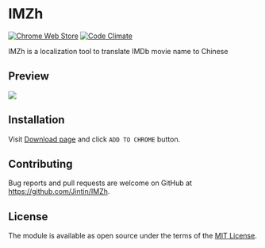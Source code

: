 # IMZh

[![Chrome Web Store](https://img.shields.io/chrome-web-store/v/plkfiilaiekcjgahedeodpkleeajhhhd.svg?colorB=brightgreen)](https://chrome.google.com/webstore/detail/imzh/plkfiilaiekcjgahedeodpkleeajhhhd)
[![Code Climate](https://codeclimate.com/github/Jintin/IMZh/badges/gpa.svg)](https://codeclimate.com/github/Jintin/IMZh)

IMZh is a localization tool to translate IMDb movie name to Chinese

## Preview
![](https://lh3.googleusercontent.com/4Rw36ayUoe_ryHxUom2dK5q1fEZqn-20KmyBFIYG1g35I-bkJo2ncQtRUrfdEbjrNEw9xX2q8g=w640-h400-e365)

## Installation

Visit [Download page](https://chrome.google.com/webstore/detail/imzh/plkfiilaiekcjgahedeodpkleeajhhhd) and click `ADD TO CHROME` button.

## Contributing

Bug reports and pull requests are welcome on GitHub at <https://github.com/Jintin/IMZh>.

## License

The module is available as open source under the terms of the [MIT License](http://opensource.org/licenses/MIT).
